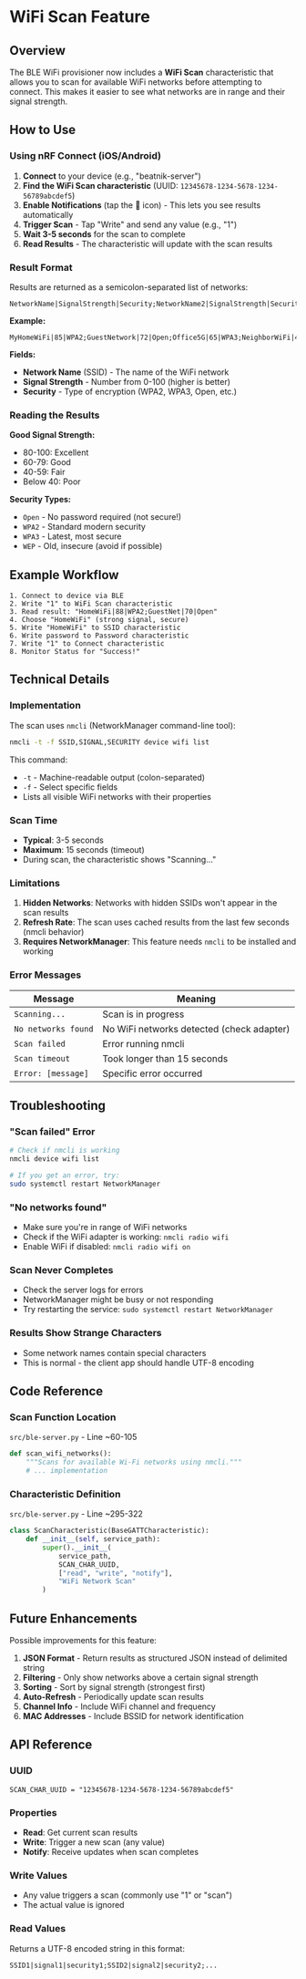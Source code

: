 # WiFi Scan Feature

## Overview

The BLE WiFi provisioner now includes a **WiFi Scan** characteristic that allows you to scan for available WiFi networks before attempting to connect. This makes it easier to see what networks are in range and their signal strength.

## How to Use

### Using nRF Connect (iOS/Android)

1. **Connect** to your device (e.g., "beatnik-server")
2. **Find the WiFi Scan characteristic** (UUID: `12345678-1234-5678-1234-56789abcdef5`)
3. **Enable Notifications** (tap the 🔔 icon) - This lets you see results automatically
4. **Trigger Scan** - Tap "Write" and send any value (e.g., "1")
5. **Wait 3-5 seconds** for the scan to complete
6. **Read Results** - The characteristic will update with the scan results

### Result Format

Results are returned as a semicolon-separated list of networks:

```
NetworkName|SignalStrength|Security;NetworkName2|SignalStrength|Security
```

**Example:**
```
MyHomeWiFi|85|WPA2;GuestNetwork|72|Open;Office5G|65|WPA3;NeighborWiFi|45|WPA2
```

**Fields:**
- **Network Name** (SSID) - The name of the WiFi network
- **Signal Strength** - Number from 0-100 (higher is better)
- **Security** - Type of encryption (WPA2, WPA3, Open, etc.)

### Reading the Results

**Good Signal Strength:**
- 80-100: Excellent
- 60-79: Good
- 40-59: Fair
- Below 40: Poor

**Security Types:**
- `Open` - No password required (not secure!)
- `WPA2` - Standard modern security
- `WPA3` - Latest, most secure
- `WEP` - Old, insecure (avoid if possible)

## Example Workflow

```
1. Connect to device via BLE
2. Write "1" to WiFi Scan characteristic
3. Read result: "HomeWiFi|88|WPA2;GuestNet|70|Open"
4. Choose "HomeWiFi" (strong signal, secure)
5. Write "HomeWiFi" to SSID characteristic
6. Write password to Password characteristic
7. Write "1" to Connect characteristic
8. Monitor Status for "Success!"
```

## Technical Details

### Implementation

The scan uses `nmcli` (NetworkManager command-line tool):

```bash
nmcli -t -f SSID,SIGNAL,SECURITY device wifi list
```

This command:
- `-t` - Machine-readable output (colon-separated)
- `-f` - Select specific fields
- Lists all visible WiFi networks with their properties

### Scan Time

- **Typical**: 3-5 seconds
- **Maximum**: 15 seconds (timeout)
- During scan, the characteristic shows "Scanning..."

### Limitations

1. **Hidden Networks**: Networks with hidden SSIDs won't appear in the scan results
2. **Refresh Rate**: The scan uses cached results from the last few seconds (nmcli behavior)
3. **Requires NetworkManager**: This feature needs `nmcli` to be installed and working

### Error Messages

| Message | Meaning |
|---------|---------|
| `Scanning...` | Scan is in progress |
| `No networks found` | No WiFi networks detected (check adapter) |
| `Scan failed` | Error running nmcli |
| `Scan timeout` | Took longer than 15 seconds |
| `Error: [message]` | Specific error occurred |

## Troubleshooting

### "Scan failed" Error

```bash
# Check if nmcli is working
nmcli device wifi list

# If you get an error, try:
sudo systemctl restart NetworkManager
```

### "No networks found"

- Make sure you're in range of WiFi networks
- Check if the WiFi adapter is working: `nmcli radio wifi`
- Enable WiFi if disabled: `nmcli radio wifi on`

### Scan Never Completes

- Check the server logs for errors
- NetworkManager might be busy or not responding
- Try restarting the service: `sudo systemctl restart NetworkManager`

### Results Show Strange Characters

- Some network names contain special characters
- This is normal - the client app should handle UTF-8 encoding

## Code Reference

### Scan Function Location

`src/ble-server.py` - Line ~60-105

```python
def scan_wifi_networks():
    """Scans for available Wi-Fi networks using nmcli."""
    # ... implementation
```

### Characteristic Definition

`src/ble-server.py` - Line ~295-322

```python
class ScanCharacteristic(BaseGATTCharacteristic):
    def __init__(self, service_path):
        super().__init__(
            service_path,
            SCAN_CHAR_UUID,
            ["read", "write", "notify"],
            "WiFi Network Scan"
        )
```

## Future Enhancements

Possible improvements for this feature:

1. **JSON Format** - Return results as structured JSON instead of delimited string
2. **Filtering** - Only show networks above a certain signal strength
3. **Sorting** - Sort by signal strength (strongest first)
4. **Auto-Refresh** - Periodically update scan results
5. **Channel Info** - Include WiFi channel and frequency
6. **MAC Addresses** - Include BSSID for network identification

## API Reference

### UUID
```
SCAN_CHAR_UUID = "12345678-1234-5678-1234-56789abcdef5"
```

### Properties
- **Read**: Get current scan results
- **Write**: Trigger a new scan (any value)
- **Notify**: Receive updates when scan completes

### Write Values
- Any value triggers a scan (commonly use "1" or "scan")
- The actual value is ignored

### Read Values
Returns a UTF-8 encoded string in this format:
```
SSID1|signal1|security1;SSID2|signal2|security2;...
```
